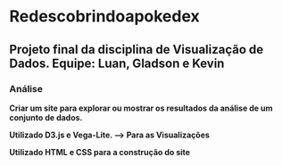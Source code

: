 # Redescobrindoapokedex
## Projeto final da disciplina de Visualização de Dados. Equipe: Luan, Gladson e Kevin

### Análise

**Criar um site para explorar ou mostrar os resultados da análise de
um conjunto de dados.** 

**Utilizado D3.js e  Vega-Lite. --> Para as Visualizações**

**Utilizado HTML e CSS para a construção do site**

